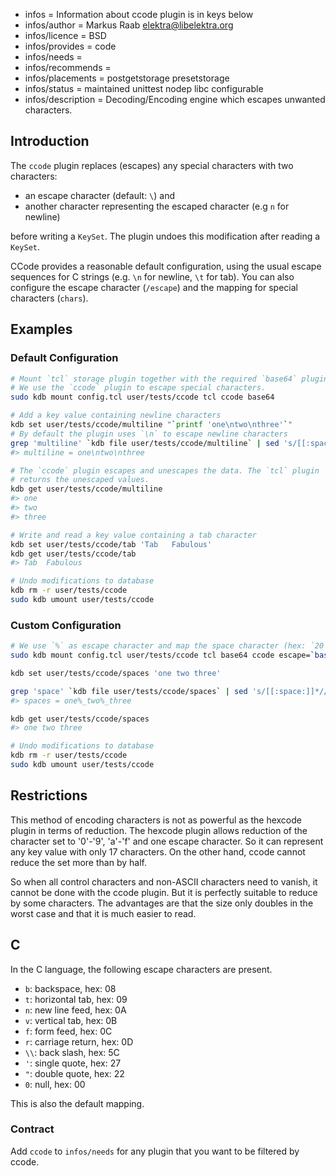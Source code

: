 - infos = Information about ccode plugin is in keys below
- infos/author = Markus Raab <elektra@libelektra.org>
- infos/licence = BSD
- infos/provides = code
- infos/needs =
- infos/recommends =
- infos/placements = postgetstorage presetstorage
- infos/status = maintained unittest nodep libc configurable
- infos/description = Decoding/Encoding engine which escapes unwanted characters.

## Introduction

The `ccode` plugin replaces (escapes) any special characters with two characters:

- an escape character (default: `\`) and
- another character representing the escaped character (e.g `n` for newline)

before writing a `KeySet`. The plugin undoes this modification after reading a `KeySet`.

CCode provides a reasonable default configuration, using the usual escape sequences
for C strings (e.g. `\n` for newline, `\t` for tab). You can also configure the escape character
(`/escape`) and the mapping for special characters (`chars`).

## Examples

### Default Configuration

```sh
# Mount `tcl` storage plugin together with the required `base64` plugin.
# We use the `ccode` plugin to escape special characters.
sudo kdb mount config.tcl user/tests/ccode tcl ccode base64

# Add a key value containing newline characters
kdb set user/tests/ccode/multiline "`printf 'one\ntwo\nthree'`"
# By default the plugin uses `\n` to escape newline characters
grep 'multiline' `kdb file user/tests/ccode/multiline` | sed 's/[[:space:]]*//'
#> multiline = one\ntwo\nthree

# The `ccode` plugin escapes and unescapes the data. The `tcl` plugin
# returns the unescaped values.
kdb get user/tests/ccode/multiline
#> one
#> two
#> three

# Write and read a key value containing a tab character
kdb set user/tests/ccode/tab 'Tab	Fabulous'
kdb get user/tests/ccode/tab
#> Tab	Fabulous

# Undo modifications to database
kdb rm -r user/tests/ccode
sudo kdb umount user/tests/ccode
```

### Custom Configuration

```sh
# We use `%` as escape character and map the space character (hex: `20`) to the character `_`.
sudo kdb mount config.tcl user/tests/ccode tcl base64 ccode escape=`bash -c 'printf %x \"%'` chars= chars/20=`bash -c 'printf %x \"_'`

kdb set user/tests/ccode/spaces 'one two three'

grep 'space' `kdb file user/tests/ccode/spaces` | sed 's/[[:space:]]*//'
#> spaces = one%_two%_three

kdb get user/tests/ccode/spaces
#> one two three

# Undo modifications to database
kdb rm -r user/tests/ccode
sudo kdb umount user/tests/ccode
```

## Restrictions

This method of encoding characters is not as powerful as the hexcode plugin in terms of reduction.
The hexcode plugin allows reduction of the character set to '0'-'9', 'a'-'f' and one escape character.
So it can represent any key value with only 17 characters.
On the other hand, ccode cannot reduce the set more than by half.

So when all control characters and non-ASCII characters need to vanish,
it cannot be done with the ccode plugin.
But it is perfectly suitable to reduce by some characters.
The advantages are that the size only doubles in the worst case and that
it is much easier to read.

## C

In the C language, the following escape characters are present.

- `b`: backspace, hex: 08
- `t`: horizontal tab, hex: 09
- `n`: new line feed, hex: 0A
- `v`: vertical tab, hex: 0B
- `f`: form feed, hex: 0C
- `r`: carriage return, hex: 0D
- `\\`: back slash, hex: 5C
- `'`: single quote, hex: 27
- `"`: double quote, hex: 22
- `0`: null, hex: 00

This is also the default mapping.

### Contract

Add `ccode` to `infos/needs` for any plugin that you want to be filtered by ccode.
